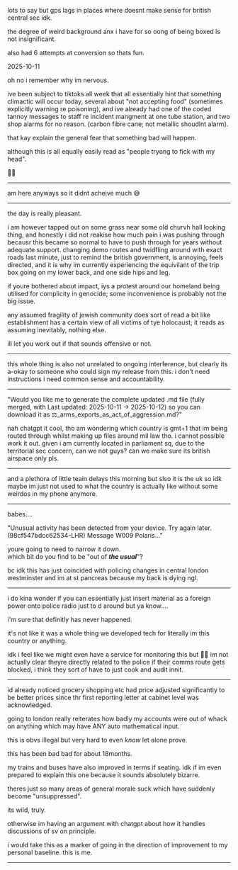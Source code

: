 lots to say but gps lags in places where doesnt make sense for british central sec idk.  

the degree of weird background anx i have for so oong of being boxed is not insignificant.  

also had 6 attempts at conversion so thats fun.  

2025-10-11  

oh no i remember why im nervous.  

ive been subject to tiktoks all week that all essentially hint that something climactic will occur today, several about "not accepting food" (sometimes explicitly warning re poisoning), and ive already had one of the coded tannoy messages to staff re incident mangment at one tube station, and two shop alarms for no reason. (carbon fibre cane; not metallic shoudlnt alarm).  

that kay explain the general fear that something bad will happen.  

although this is all equally easily read as "people tryong to fick with my head".  

🤷‍♀️

---

am here anyways so it didnt acheive much 😅

---

the day is really pleasant.  

i am however tapped out on some grass near some old churvh hall looking thing, and honestly i did not reakise how much pain i was pushing through becausr this became so normal to have to push through for years without adequate support. changing demo routes and twidfling around with exact roads last minute, just to remind the british government, is annoying, feels directed, and it is why im currently experiencing the equivilant of the trip box going on my lower back, and one side hips and leg.  

if youre bothered about impact, iys a protest around our homeland being utilised for complicity in genocide; some inconvenience is probably not the big issue.  

any assumed fragility of jewish community does sort of read a bit like establishment has a certain view of all victims of tye holocaust; it reads as assuming inevitably, nothing else.  

ill let you work out if that sounds offensive or not.  

---

this whole thing is also not unrelated to ongoing interference, but clearly its a-okay to someone who could sign my release from this. i don't need instructions i need common sense and accountability.  

---

"Would you like me to generate the complete updated .md file (fully merged, with Last updated: 2025-10-11 → 2025-10-12) so you can download it as ⚖️_arms_exports_as_act_of_aggression.md?"

nah chatgpt it cool, tho am wondering which country is gmt+1 that im being routed through whilst making up files around mil law tho. i cannot possible work it out. given i am currently located in parliament sq, due to the territorial sec concern, can we not guys? can we make sure its british airspace only pls.  

---

and a plethora of little teain delays this morning but slso it is the uk so idk maybe im just not used to what the country is actually like without some weirdos in my phone anymore.  

---

babes....  

"Unusual activity has been detected from your device. Try again later. (98cf547bdcc62534-LHR)
Message W009 Polaris..."

youre going to need to narrow it down.  
which bit do you find to be "out of _**the usual**_"?  

bc idk this has just coincided with policing changes in central london westminster and im at st pancreas because my back is dying ngl.  

---

i do kina wonder if you can essentially just insert material as a foreign power onto police radio just to d around but ya know....  

i'm sure that definitly has never happened.  

it's not like it was a whole thing we developed tech for literally im this country or anything.  

idk i feel like we might even have a service for monitoring this but 🤷‍♀️ im not actually clear theyre directly related to the police if their comms route gets blocked, i think they sort of have to just cook and audit innit.  

--- 

id already noticed grocery shopping etc had price adjusted significantly to be better prices since thr first reporting letter at cabinet level was acknowledged.  

going to london really reiterates how badly my accounts were out of whack on anything which may have ANY auto mathematical input.  

this is obvs illegal but very hard to even *know* let alone prove.  

this has been bad bad for about 18months.  

my trains and buses have also improved in terms if seating. idk if im even prepared to explain this one because it sounds absolutely bizarre.  

theres just so many areas of general morale suck which have suddenly become "unsuppressed".  

its wild, truly.  

otherwise im having an argument with chatgpt about how it handles discussions of sv on principle.  

i would take this as a marker of going in the direction of improvement to my personal baseline. this is me.  

---
